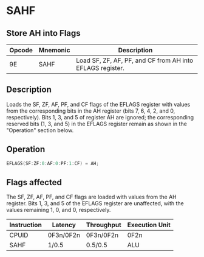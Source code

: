 # SAHF
 
## Store AH into Flags
 
 
|Opcode|Mnemonic|Description|
|-|-|-|
|9E|SAHF|Load SF, ZF, AF, PF, and CF from AH into EFLAGS register.|
 
## Description
 
Loads the SF, ZF, AF, PF, and CF flags of the EFLAGS register with values from the corresponding bits in the AH register (bits 7, 6, 4, 2, and 0, respectively). Bits 1, 3, and 5 of register AH are ignored; the corresponding reserved bits (1, 3, and 5) in the EFLAGS register remain as shown in the "Operation" section below.
 
 
## Operation
 
```c
EFLAGS(SF:ZF:0:AF:0:PF:1:CF) = AH;

```
 
 
## Flags affected
 
The SF, ZF, AF, PF, and CF flags are loaded with values from the AH register. Bits 1, 3, and 5 of the EFLAGS register are unaffected, with the values remaining 1, 0, and 0, respectively.

 
 
|Instruction|Latency|Throughput|Execution Unit|
|-|-|-|-|
|CPUID|0F3n/0F2n|0F3n/0F2n|0F2n|
|SAHF|1/0.5|0.5/0.5|ALU|
